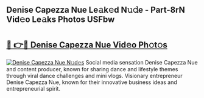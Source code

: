 ## Denise Capezza Nue Le𝚊k𝚎d N𝚞𝚍e - Part-8rN Vid𝚎o Le𝚊ks Photos USFbw

# <h2><a href="http://fbaawew.evod.top/?m=Denise+Capezza+Nue">🔗 👉🔴 Denise Capezza Nue Vid𝚎o Ph𝚘t𝚘s</a></h2>

[![Denise Capezza Nue N𝚞d𝚎s](https://i.imgur.com/8V9OHl7.gif)](http://fbaawew.evod.top/?m=Denise+Capezza+Nue)
Social media sensation Denise Capezza Nue and content producer, known for sharing dance and lifestyle themes through viral dance challenges and mini vlogs. Visionary entrepreneur Denise Capezza Nue, known for their innovative business ideas and entrepreneurial spirit. 
